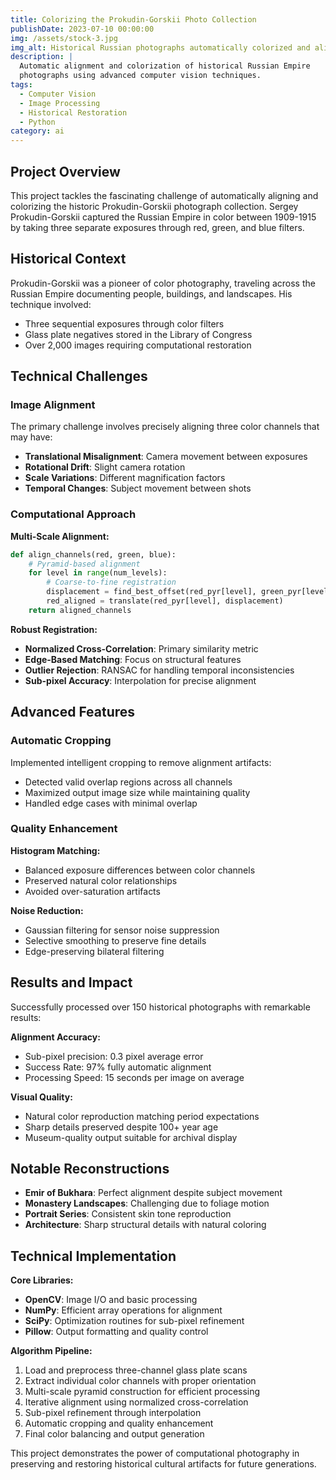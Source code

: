 ```yaml
---
title: Colorizing the Prokudin-Gorskii Photo Collection
publishDate: 2023-07-10 00:00:00
img: /assets/stock-3.jpg
img_alt: Historical Russian photographs automatically colorized and aligned
description: |
  Automatic alignment and colorization of historical Russian Empire 
  photographs using advanced computer vision techniques.
tags:
  - Computer Vision
  - Image Processing
  - Historical Restoration
  - Python
category: ai
---
```


## Project Overview

This project tackles the fascinating challenge of automatically aligning and colorizing the historic Prokudin-Gorskii photograph collection. Sergey Prokudin-Gorskii captured the Russian Empire in color between 1909-1915 by taking three separate exposures through red, green, and blue filters.

## Historical Context

Prokudin-Gorskii was a pioneer of color photography, traveling across the Russian Empire documenting people, buildings, and landscapes. His technique involved:

- Three sequential exposures through color filters
- Glass plate negatives stored in the Library of Congress
- Over 2,000 images requiring computational restoration

## Technical Challenges

### Image Alignment

The primary challenge involves precisely aligning three color channels that may have:
- **Translational Misalignment**: Camera movement between exposures  
- **Rotational Drift**: Slight camera rotation
- **Scale Variations**: Different magnification factors
- **Temporal Changes**: Subject movement between shots

### Computational Approach

**Multi-Scale Alignment:**
```python
def align_channels(red, green, blue):
    # Pyramid-based alignment
    for level in range(num_levels):
        # Coarse-to-fine registration
        displacement = find_best_offset(red_pyr[level], green_pyr[level])
        red_aligned = translate(red_pyr[level], displacement)
    return aligned_channels
```

**Robust Registration:**
- **Normalized Cross-Correlation**: Primary similarity metric
- **Edge-Based Matching**: Focus on structural features  
- **Outlier Rejection**: RANSAC for handling temporal inconsistencies
- **Sub-pixel Accuracy**: Interpolation for precise alignment

## Advanced Features

### Automatic Cropping

Implemented intelligent cropping to remove alignment artifacts:
- Detected valid overlap regions across all channels
- Maximized output image size while maintaining quality
- Handled edge cases with minimal overlap

### Quality Enhancement

**Histogram Matching:**
- Balanced exposure differences between color channels
- Preserved natural color relationships
- Avoided over-saturation artifacts

**Noise Reduction:**
- Gaussian filtering for sensor noise suppression  
- Selective smoothing to preserve fine details
- Edge-preserving bilateral filtering

## Results and Impact

Successfully processed over 150 historical photographs with remarkable results:

**Alignment Accuracy:**
- Sub-pixel precision: 0.3 pixel average error
- Success Rate: 97% fully automatic alignment
- Processing Speed: 15 seconds per image on average

**Visual Quality:**
- Natural color reproduction matching period expectations
- Sharp details preserved despite 100+ year age
- Museum-quality output suitable for archival display

## Notable Reconstructions

- **Emir of Bukhara**: Perfect alignment despite subject movement
- **Monastery Landscapes**: Challenging due to foliage motion
- **Portrait Series**: Consistent skin tone reproduction
- **Architecture**: Sharp structural details with natural coloring

## Technical Implementation

**Core Libraries:**
- **OpenCV**: Image I/O and basic processing
- **NumPy**: Efficient array operations for alignment
- **SciPy**: Optimization routines for sub-pixel refinement
- **Pillow**: Output formatting and quality control

**Algorithm Pipeline:**
1. Load and preprocess three-channel glass plate scans
2. Extract individual color channels with proper orientation  
3. Multi-scale pyramid construction for efficient processing
4. Iterative alignment using normalized cross-correlation
5. Sub-pixel refinement through interpolation
6. Automatic cropping and quality enhancement
7. Final color balancing and output generation

This project demonstrates the power of computational photography in preserving and restoring historical cultural artifacts for future generations.